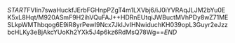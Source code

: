 $START$FVIin7swaHuckfJErbFGHnpPZgT4m1LXVbj6/iJ0iYVRAqJLJM2bYu0EK5xL8Hqt/M920ASmF9H2ihVQuFAJ++HDRnEUtqiJWBuctMVhPDy8wZ71MESLkpWMThbqog6E9iR8yrPewI9Ncx7JklJvIHNwiduchKH039opL3Guyr2eJzzbcHLKy3eBjAkcYUoKh2YXk5J4p6kz6RdMsQ78Wg==$END$
